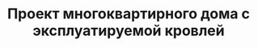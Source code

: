 ---
title: Проект многоквартирного дома с эксплуатируемой кровлей
description: Готовый проект трехэтажного дома на 16 квартир с подвалом и эксплуатируемой кровлей. Квартиры-студии для сдачи в аренду.

layout: project
permalink: /proekty/:path
image: /images/proekty/mnogokvartirnye/mnogokvartirnyj-dom-s-ekspluatiruemoj-krovlej-1_1920w.jpg

weight: 5200

project-title: Многоквартирный дом с эксплуатируемой кровлей
project-catalog-title: Дом под сдачу
project-name: MK-515
tiny-description: Многоквартирный дом с эксплуатируемой кровлей 

short-description: "Прекрасный проект для инвестиций. Благодаря своим компактным размерам такой дом может поместиться практически на любом участке. Дом спроектирован таким образом, что подвал и выход на кровлю не считаются этажами, таким образом здание остается трехэтажным, при том что используется фактически все 5 этажей. В подвале дома предусмотрена бойлерная."

price-project: "240 000 р"
price-build:

area: "45"
basement: 1

related:
- MK-208
- MK-516
- MK-615

params:
- name: "Количество этажей"
  value: "3 + подвал"
- name: "Количество квартир"
  value: "15"
- name: "Площадь квартир"
  value: "31 м<sup>2</sup>"
- name: "Площадь здания"
  value: "528 м<sup>2</sup>"
- name: "Продаваемая площадь"
  value: "462 м<sup>2</sup>"
- name: "Площадь застройки"
  value: "172 м<sup>2</sup>"
- name: "Габаритные размеры"
  value: "12.24 x 13.64 м"
- name: "Высота этажа"
  value: "3.0 м"
- name: "Высота здания"
  value: "11.6 м"
- name: "Фундамент"
  value: "Монолитная плита"
- name: "Конструкция стен"
  value: "ЖБ каркас + газобетон"
- name: "Перекрытия"
  value: "Монолитный ж/б"
- name: "Облицовка стен"
  value: "Термопанель"

options:
- name: "Добавить или убрать этаж"
  value: "40 000 р"
- name: "Проект отопления"
  value: "90 000 р"
- name: "Водоснабжение, канализация"
  value: "80 000 р"
- name: "Проект электрики"
  value: "80 000 р"
- name: "Замена материала стен"
  value: "50 000 р"
- name: "Изменение фундамента"
  value: "50 000 р"
- name: "Перепланировка (перегородки)"
  value: "30 000 р"
- name: "Дизайн интерьера"
  value: "180 000 р"
---